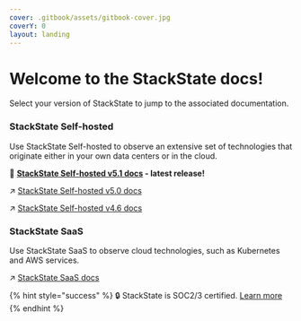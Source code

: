 ```yaml
---
cover: .gitbook/assets/gitbook-cover.jpg
coverY: 0
layout: landing
---
```


# Welcome to the StackState docs!

Select your version of StackState to jump to the associated documentation.

### StackState Self-hosted

Use StackState Self-hosted to observe an extensive set of technologies that originate either in your own data centers or in the cloud.

🚀 **[StackState Self-hosted v5.1 docs](latest.md) - latest release!**

↗️ [StackState Self-hosted v5.0 docs](https://docs.stackstate.com/v/5.0/)

↗️ [StackState Self-hosted v4.6 docs](https://docs.stackstate.com/v/4.6/)

### StackState SaaS

Use StackState SaaS to observe cloud technologies, such as Kubernetes and AWS services. 

↗️ [StackState SaaS docs](https://docs.stackstate.com/v/stackstate-saas/)

{% hint style="success" %}
🔒 StackState is SOC2/3 certified. [Learn more](https://www.stackstate.com/compliance)
{% endhint %}
